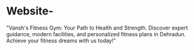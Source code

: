 # Website-
"Vansh's Fitness Gym: Your Path to Health and Strength. Discover expert guidance, modern facilities, and personalized fitness plans in Dehradun. Achieve your fitness dreams with us today!"
